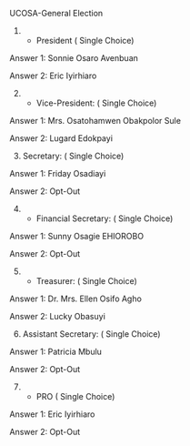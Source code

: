 UCOSA-General Election
1. - President ( Single Choice)

Answer 1: Sonnie Osaro Avenbuan

Answer 2: Eric Iyirhiaro

2. - Vice-President: ( Single Choice)

Answer 1: Mrs. Osatohamwen Obakpolor Sule

Answer 2: Lugard Edokpayi

3. Secretary: ( Single Choice)

Answer 1: Friday Osadiayi

Answer 2: Opt-Out

4. - Financial Secretary: ( Single Choice)

Answer 1: Sunny Osagie EHIOROBO

Answer 2: Opt-Out

5. - Treasurer: ( Single Choice)

Answer 1: Dr. Mrs. Ellen Osifo Agho

Answer 2: Lucky Obasuyi

6. Assistant Secretary: ( Single Choice)

Answer 1: Patricia Mbulu

Answer 2: Opt-Out

7. - PRO ( Single Choice)

Answer 1: Eric Iyirhiaro

Answer 2: Opt-Out
